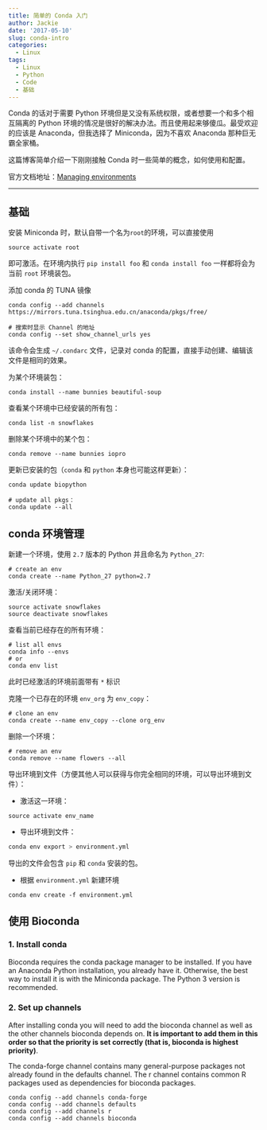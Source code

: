 ```yaml
---
title: 简单的 Conda 入门
author: Jackie
date: '2017-05-10'
slug: conda-intro
categories:
  - Linux
tags:
  - Linux
  - Python
  - Code
  - 基础
---
```


Conda 的话对于需要 Python 环境但是又没有系统权限，或者想要一个和多个相互隔离的 Python 环境的情况是很好的解决办法。而且使用起来够傻瓜。最受欢迎的应该是 Anaconda，但我选择了 Miniconda，因为不喜欢 Anaconda 那种巨无霸全家桶。

这篇博客简单介绍一下刚刚接触 Conda 时一些简单的概念，如何使用和配置。

官方文档地址：[Managing environments](https://conda.io/docs/using/envs.html)

------

## 基础

安装 Miniconda 时，默认自带一个名为`root`的环境，可以直接使用

```
source activate root
```

即可激活。在环境内执行 `pip install foo` 和 `conda install foo` 一样都将会为当前 `root` 环境装包。

添加 conda 的 TUNA 镜像

```
conda config --add channels https://mirrors.tuna.tsinghua.edu.cn/anaconda/pkgs/free/

# 搜索时显示 Channel 的地址
conda config --set show_channel_urls yes
```

该命令会生成 `~/.condarc` 文件，记录对 conda 的配置，直接手动创建、编辑该文件是相同的效果。

为某个环境装包：

```
conda install --name bunnies beautiful-soup
```

查看某个环境中已经安装的所有包：

```
conda list -n snowflakes
```

删除某个环境中的某个包：

```
conda remove --name bunnies iopro
```

更新已安装的包（`conda` 和 `python` 本身也可能这样更新）：

```
conda update biopython

# update all pkgs：
conda update --all
```


## conda 环境管理

新建一个环境，使用 `2.7` 版本的 Python 并且命名为 `Python_27`:

```
# create an env
conda create --name Python_27 python=2.7
```

激活/关闭环境：

```
source activate snowflakes
source deactivate snowflakes
```

查看当前已经存在的所有环境：

```
# list all envs
conda info --envs
# or
conda env list
```

此时已经激活的环境前面带有 `*` 标识

克隆一个已存在的环境 `env_org` 为 `env_copy`：

```
# clone an env
conda create --name env_copy --clone org_env
```

删除一个环境：

```
# remove an env
conda remove --name flowers --all
```

导出环境到文件（方便其他人可以获得与你完全相同的环境，可以导出环境到文件）：

- 激活这一环境：

```
source activate env_name
```

- 导出环境到文件：

```python
conda env export > environment.yml
```

导出的文件会包含 `pip` 和 `conda` 安装的包。

- 根据 `environment.yml` 新建环境

```
conda env create -f environment.yml
```


## 使用 Bioconda

### 1. Install conda

Bioconda requires the conda package manager to be installed. If you have an Anaconda Python installation, you already have it. Otherwise, the best way to install it is with the Miniconda package. The Python 3 version is recommended.

### 2. Set up channels

After installing conda you will need to add the bioconda channel as well as the other channels bioconda depends on. **It is important to add them in this order so that the priority is set correctly (that is, bioconda is highest priority)**.

The conda-forge channel contains many general-purpose packages not already found in the defaults channel. The r channel contains common R packages used as dependencies for bioconda packages.

```
conda config --add channels conda-forge
conda config --add channels defaults
conda config --add channels r
conda config --add channels bioconda
```